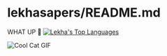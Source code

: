 # lekhasapers/README.md
WHAT UP 🖖
[![Lekha's Top Languages](https://github-readme-stats.vercel.app/api/top-langs/?username=lekhasapers&layout=compact&theme=dracula)](https://github.com/anuraghazra/github-readme-stats)

![Cool Cat GIF](https://media4.giphy.com/media/2SYc7mttUnWWaqvWz8/giphy.gif)



